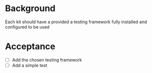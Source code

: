 # Background

Each kit should have a provided a testing framework fully installed and configured to be used

# Acceptance

- [ ] Add the chosen testing framework
- [ ] Add a simple test